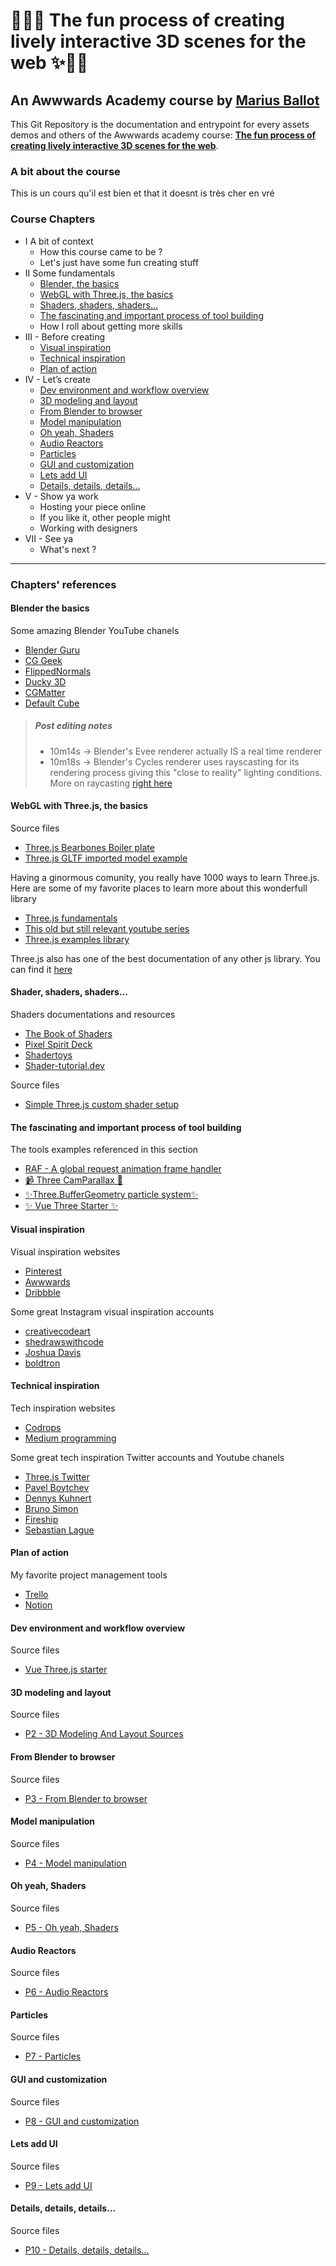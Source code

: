 # 👨‍💻✨ The fun process of creating lively interactive 3D scenes for the web ✨👨‍💻
## An Awwwards Academy course by <a target="_blank" href="https://mariusballot.com">Marius Ballot</a>

This Git Repository is the documentation and entrypoint for every assets demos and others of the Awwwards academy course: <strong><a target="_blank" href="https://awwwards.com/academy">The fun process of creating lively interactive 3D scenes for the web</a></strong>.

### A bit about the course

This is un cours qu'il est bien et that it doesnt is très cher en vré

### Course Chapters
*  I A bit of context
    *  How this course came to be ?
    *  Let's just have some fun creating stuff
*  II Some fundamentals
    *  [Blender, the basics](#blenderBasics)
    *  [WebGL with Three.js, the basics](#threebasics)
    *  [Shaders, shaders, shaders...](#shadersBasics)
    *  [The fascinating and important process of tool building](#tools)
    *  How I roll about getting more skills
*  III - Before creating
    *  [Visual inspiration](#visInsp)
    *  [Technical inspiration](#technInsp)
    *  [Plan of action](#plan)
*  IV - Let’s create
    *  [Dev environment and workflow overview](#workflow)
    *  [3D modeling and layout](#modeling)
    *  [From Blender to browser](#modelExport)
    *  [Model manipulation](#modelManip)
    *  [Oh yeah, Shaders](#shadersDev)
    *  [Audio Reactors](#audioReact)
    *  [Particles](#particles)
    *  [GUI and customization](#gui)
    *  [Lets add UI](#addUI)
    *  [Details, details, details…](#details)
*  V - Show ya work
    *  Hosting your piece online
    *  If you like it, other people might
    *  Working with designers
*  VII - See ya
    *  What's next ?

_ _ _ _

### Chapters' references

#### Blender the basics<a name="blenderBasics"></a>

Some amazing Blender YouTube chanels
* <a href="https://www.youtube.com/user/AndrewPPrice" target="_blank">Blender Guru</a>
* <a href="https://www.youtube.com/user/Blenderfan93" target="_blank">CG Geek</a>
* <a href="https://www.youtube.com/user/FlippedNormalsTuts" target="_blank">FlippedNormals</a>
* <a href="https://www.youtube.com/channel/UCuNhGhbemBkdflZ1FGJ0lUQ" target="_blank">Ducky 3D</a>
* <a href="https://www.youtube.com/channel/UCy1f4m64dwCwk8CBZ_vHfPg" target="_blank">CGMatter</a>
* <a href="https://www.youtube.com/channel/UCdpWKLNfbROyoGPV46-zaUQ" target="_blank">Default Cube</a>

>##### Post editing notes
> * 10m14s -> Blender's Evee renderer actually IS a real time renderer
> * 10m18s -> Blender's Cycles renderer uses rayscasting for its rendering process giving this "close to reality" lighting conditions. More on raycasting <a href="https://en.wikipedia.org/wiki/Ray_casting">right here</a>


#### WebGL with Three.js, the basics <a name="threebasics"></a>

Source files
* <a href="./demos/SimpleThreeJSBoilerPlate" target="_blank">Three.js Bearbones Boiler plate</a>
* <a href="./demos/ThreeJSModelImportExample" target="_blank">Three.js GLTF imported model example</a>

Having a ginormous comunity, you really have 1000 ways to learn Three.js. Here are some of my favorite places to learn more about this wonderfull library
* [Three.js fundamentals](https://threejsfundamentals.org/threejs/lessons/threejs-fundamentals.html)
* [This old but still relevant youtube series](https://www.youtube.com/watch?v=YKzyhcyAijo)
* [Three.js examples library](https://threejs.org/examples/)

Three.js also has one of the best documentation of any other js library. You can find it [here](https://threejs.org/docs/)


#### Shader, shaders, shaders... <a name="shadersBasics"></a>

Shaders documentations and resources
* [The Book of Shaders](https://thebookofshaders.com/)
* [Pixel Spirit Deck](https://patriciogonzalezvivo.github.io/PixelSpiritDeck/)
* [Shadertoys](https://www.shadertoy.com/)
* [Shader-tutorial.dev](https://shader-tutorial.dev/)

Source files
* <a href="./demos/SimpleThreeJShader" target="_blank">Simple Three.js custom shader setup</a>

#### The fascinating and important process of tool building <a name="tools"></a>

The tools examples referenced in this section
* [RAF - A global request animation frame handler](https://github.com/MariusBallot/04-2021-Vue-Three-Starter/blob/main/src/utils/RAF.js)
* [📹 Three CamParallax 🚤](https://github.com/MariusBallot/04-2021-CamParallax)
* [✨Three.BufferGeometry particle system✨](https://github.com/MariusBallot/Three-Particle-System)
* [✨ Vue Three Starter ✨](https://github.com/MariusBallot/04-2021-Vue-Three-Starter)

#### Visual inspiration <a name="visInsp"></a>
Visual inspiration websites
* [Pinterest](https://www.pinterest.com/)
* [Awwwards](https://www.awwwards.com/)
* [Dribbble](https://dribbble.com/)

Some great Instagram visual inspiration accounts
* [creativecodeart](https://www.instagram.com/creativecodeart/)
* [shedrawswithcode](https://www.instagram.com/shedrawswithcode/)
* [Joshua Davis](https://www.instagram.com/praystation/)
* [boldtron](https://www.instagram.com/boldtron/)

#### Technical inspiration <a name="technInsp"></a>
Tech inspiration websites
* [Codrops](https://tympanus.net/codrops/)
* [Medium programming](https://medium.com/topic/programming)

Some great tech inspiration Twitter accounts and Youtube chanels
* [Three.js Twitter](https://twitter.com/threejs)
* [Pavel Boytchev](https://twitter.com/PavelBoytchev)
* [Dennys Kuhnert](https://twitter.com/DennysKuhnert)
* [Bruno Simon](https://twitter.com/bruno_simon)
* [Fireship](https://www.youtube.com/channel/UCsBjURrPoezykLs9EqgamOA)
* [Sebastian Lague](https://www.youtube.com/user/Cercopithecan)

#### Plan of action <a name="plan"></a>

My favorite project management tools
* [Trello](https://trello.com/)
* [Notion](https://www.notion.so/)

#### Dev environment and workflow overview <a name="workflow">
Source files
* <a href="https://github.com/MariusBallot/04-2021-Vue-Three-Starter" target="_blank">Vue Three.js starter</a>

#### 3D modeling and layout <a name="modeling"></a>
Source files
* <a href="./demos/IBC-SoundPillards/P2-3DModelingAndLayout" target="_blank">P2 - 3D Modeling And Layout Sources</a>

#### From Blender to browser<a name="modelExport"></a>
Source files
* <a href="./demos/IBC-SoundPillards/P3-FromBlenderToBrowser" target="_blank">P3 - From Blender to browser</a>

#### Model manipulation<a name="modelManip"></a>
Source files
* <a href="./demos/IBC-SoundPillards/P4-ModelManipulation" target="_blank">P4 - Model manipulation</a>

#### Oh yeah, Shaders<a name="shadersDev"></a>
Source files
* <a href="./demos/IBC-SoundPillards/P5-Shaders" target="_blank">P5 - Oh yeah, Shaders</a>

#### Audio Reactors<a name="audioReact"></a>
Source files
* <a href="./demos/IBC-SoundPillards/P6-AudioReactors" target="_blank">P6 - Audio Reactors</a>

#### Particles<a name="particles"></a>
Source files
* <a href="./demos/IBC-SoundPillards/P7-Particles" target="_blank">P7 - Particles</a>

#### GUI and customization<a name="gui"></a>
Source files
* <a href="./demos/IBC-SoundPillards/P8-GUIAndCustomization" target="_blank">P8 - GUI and customization</a>

#### Lets add UI<a name="addUI"></a>
Source files
* <a href="./demos/IBC-SoundPillards/P9-LetsAddUI" target="_blank">P9 - Lets add UI</a>

#### Details, details, details…<a name="details"></a>
Source files
* <a href="./demos/IBC-SoundPillards/P10-Details" target="_blank">P10 - Details, details, details…</a>
